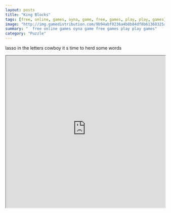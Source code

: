 ```yaml
---
layout: posts
title: "King Blocks"
tags: [free, online, games, oyna, game, free, games, play, play, games]
image: "http://img.gamedistribution.com/9b94abf0236a4b8b84df8b61368325ab.jpg"
summary: "  free online games oyna game free games play play games"
category: "Puzzle"
---
```


lasso in the letters cowboy it s time to herd some words

<iframe width="100%" height="480px;" src="http://flash.gamedistribution.com?game=9b94abf0236a4b8b84df8b61368325ab"></iframe>